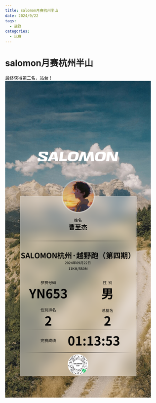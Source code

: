 ```yaml
---
title: salomon月赛杭州半山
date: 2024/9/22
tags:
  - 越野
categories:
  - 比赛
---
```


# salomon月赛杭州半山

最终获得第二名，站台！
<img src="../img/12.png"/>
